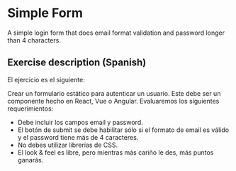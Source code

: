 # Simple Form

A simple login form that does email format validation and password longer than 4 characters.

## Exercise description (Spanish)

El ejercicio es el siguiente:

Crear un formulario estático para autenticar un usuario. Este debe ser un componente hecho en React, Vue o Angular.
Evaluaremos los siguientes requerimientos:

- Debe incluir los campos email y password.
- El botón de submit se debe habilitar sólo si el formato de email es válido y el password tiene más de 4 caracteres.
- No debes utilizar librerías de CSS.
- El look & feel es libre, pero mientras más cariño le des, más puntos ganarás.
